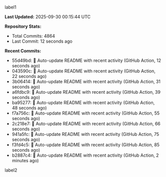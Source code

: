 
label1 
<!-- ACTIVITY_START -->
**Last Updated:** 2025-09-30 00:15:44 UTC

**Repository Stats:**
- Total Commits: 4864
- Last Commit: 12 seconds ago

**Recent Commits:**
- 55d49bd: 🤖 Auto-update README with recent activity (GitHub Action, 12 seconds ago)
- 043590c: 🤖 Auto-update README with recent activity (GitHub Action, 22 seconds ago)
- 3b06414: 🤖 Auto-update README with recent activity (GitHub Action, 31 seconds ago)
- a6fdbc9: 🤖 Auto-update README with recent activity (GitHub Action, 39 seconds ago)
- ba95277: 🤖 Auto-update README with recent activity (GitHub Action, 48 seconds ago)
- f7a756c: 🤖 Auto-update README with recent activity (GitHub Action, 55 seconds ago)
- 2c218e7: 🤖 Auto-update README with recent activity (GitHub Action, 66 seconds ago)
- 941a5fc: 🤖 Auto-update README with recent activity (GitHub Action, 75 seconds ago)
- f3fd4c5: 🤖 Auto-update README with recent activity (GitHub Action, 85 seconds ago)
- b2887c4: 🤖 Auto-update README with recent activity (GitHub Action, 2 minutes ago)
<!-- ACTIVITY_END -->

label2

